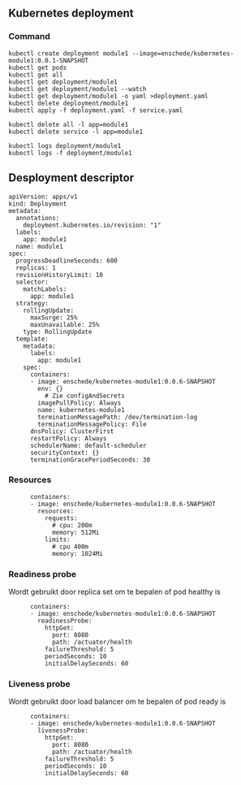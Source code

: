 ## Kubernetes deployment

### Command

    kubectl create deployment module1 --image=enschede/kubernetes-module1:0.0.1-SNAPSHOT
    kubectl get pods
    kubectl get all
    kubectl get deployment/module1   
    kubectl get deployment/module1 --watch  
    kubectl get deployment/module1 -o yaml >deployment.yaml   
    kubectl delete deployment/module1
    kubectl apply -f deployment.yaml -f service.yaml
    
    kubectl delete all -l app=module1
    kubectl delete service -l app=module1
    
    kubectl logs deployment/module1
    kubectl logs -f deployment/module1

## Desployment descriptor

    apiVersion: apps/v1
    kind: Deployment
    metadata:
      annotations:
        deployment.kubernetes.io/revision: "1"
      labels:
        app: module1
      name: module1
    spec:
      progressDeadlineSeconds: 600
      replicas: 1
      revisionHistoryLimit: 10
      selector:
        matchLabels:
          app: module1
      strategy:
        rollingUpdate:
          maxSurge: 25%
          maxUnavailable: 25%
        type: RollingUpdate
      template:
        metadata:
          labels:
            app: module1
        spec:
          containers:
          - image: enschede/kubernetes-module1:0.0.6-SNAPSHOT
            env: {}
              # Zie configAndSecrets
            imagePullPolicy: Always
            name: kubernetes-module1
            terminationMessagePath: /dev/termination-log
            terminationMessagePolicy: File
          dnsPolicy: ClusterFirst
          restartPolicy: Always
          schedulerName: default-scheduler
          securityContext: {}
          terminationGracePeriodSeconds: 30

### Resources

          containers:
          - image: enschede/kubernetes-module1:0.0.6-SNAPSHOT
            resources:
              requests:
                # cpu: 200m
                memory: 512Mi
              limits:
                # cpu 400m
                memory: 1024Mi

### Readiness probe
Wordt gebruikt door replica set om te bepalen of pod healthy is

          containers:
          - image: enschede/kubernetes-module1:0.0.6-SNAPSHOT
            readinessProbe:
              httpGet:
                port: 8080
                path: /actuator/health
              failureThreshold: 5
              periodSeconds: 10
              initialDelaySeconds: 60

### Liveness probe
Wordt gebruikt door load balancer om te bepalen of pod ready is

          containers:
          - image: enschede/kubernetes-module1:0.0.6-SNAPSHOT
            livenessProbe:
              httpGet:
                port: 8080
                path: /actuator/health
              failureThreshold: 5
              periodSeconds: 10
              initialDelaySeconds: 60
